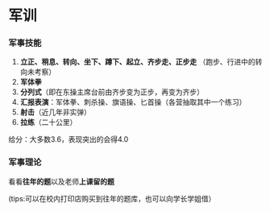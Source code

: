 # 军训

### 军事技能

1. **立正、稍息、转向、坐下、蹲下、起立、齐步走、正步走**
   （跑步、行进中的转向未考察）
2. **军体拳**
3. **分列式**（即在东操主席台前由齐步变为正步，再变为齐步）
4. **汇报表演**：军体拳、刺杀操、旗语操、匕首操（各营抽取其中一个练习）
5. **射击**（近几年非实弹）
6. **拉练**（二十公里）

给分：大多数3.6，表现突出的会得4.0

### 军事理论

看看**往年的题**以及老师**上课留的题**

(tips:可以在校内打印店购买到往年的题库，也可以向学长学姐借）


